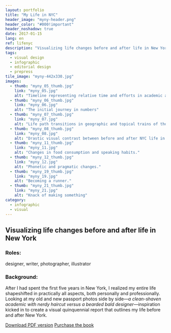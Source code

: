 ```yaml
---
layout: portfolio
title: "My Life in NYC"
header_image: "myny-header.png"
header_color: "#000!important"
header_noshadow: true
date: 2017-01-15
lang: en
ref: lifenyc
description: "Visualizing life changes before and after life in New York"
tags:
  - visual design
  - infographic
  - editorial design
  - prepress
tile_image: "myny-442x330.jpg"
images:
  - thumb: "myny_05_thumb.jpg"
    link: "myny_05.jpg"
    alt: "Timeline representing relative time and efforts in academic and non-academic areas."
  - thumb: "myny_06_thumb.jpg"
    link: "myny_06.jpg"
    alt: "The initial journey in numbers"
  - thumb: "myny_07_thumb.jpg"
    link: "myny_07.jpg"
    alt: "Life path transitions in geographic and topical trains of thought. (<em>See what I did there?</em>)"
  - thumb: "myny_08_thumb.jpg"
    link: "myny_08.jpg"
    alt: "Drastic visual contrast between before and after NYC life in mundane aspects."
  - thumb: "myny_11_thumb.jpg"
    link: "myny_11.jpg"
    alt: "Changes in food consumption and speaking habits."
  - thumb: "myny_12_thumb.jpg"
    link: "myny_12.jpg"
    alt: "Phonetic and pragmatic changes."
  - thumb: "myny_19_thumb.jpg"
    link: "myny_19.jpg"
    alt: "Becoming a runner."
  - thumb: "myny_21_thumb.jpg"
    link: "myny_21.jpg"
    alt: "Knack of making something"
category:
  - infographic
  - visual
---
```

<section class="project-summary">
  <h1>Visualizing life changes before and after life in New York</h1>
  <section class="info">
    <h3>Roles:</h3>
    <p>designer, writer, photographer, illustrator</p>
  </section>
  <section class="info">
    <h3>Background:</h3>
    <p>After I had spent the first five years in New York, I realized my entire life shapeshifted in practically all aspects, both personally and professionally. Looking at my old and new passport photos side by side&mdash;<em>a clean-shaven academic with nerdy haircut versus a bearded bald designer</em>&mdash;inspiration kicked in to create a visual quinquennial report that outlines my life before and after New York.
    </p>
  </section>
</section>

<div class="buttons">
  <span class="unselectable">
  <a href="/download/my-life-in-nyc-ebook.pdf" title="Download PDF" target="_blank">Download PDF version</a></span>
  <span class="unselectable"><a href="http://www.blurb.com/b/2755937-my-life-in-nyc" title="Purchase the book" target="_blank">Purchase the book</a></span>
</div>
